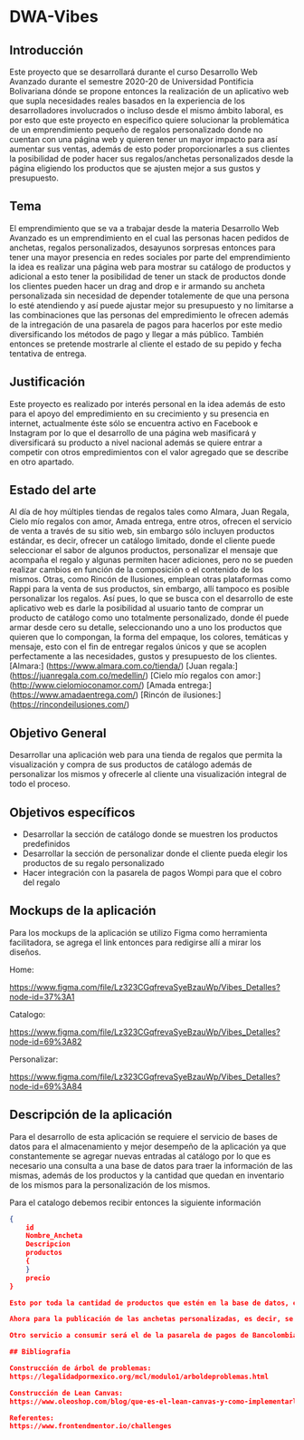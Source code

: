 # DWA-Vibes


## Introducción

Este proyecto que se desarrollará durante el curso Desarrollo Web Avanzado durante el semestre 2020-20 de Universidad Pontificia Bolivariana dónde se propone entonces la realización de un aplicativo web que supla necesidades reales basados en la experiencia de los desarrolladores involucrados o incluso desde el mismo ámbito laboral, es por esto que este proyecto en especifico quiere solucionar la problemática de un emprendimiento pequeño de regalos personalizado donde no cuentan con una página web y quieren tener un mayor impacto para así aumentar sus ventas, además de esto poder proporcionarles a sus clientes la posibilidad de poder hacer sus regalos/anchetas personalizados desde la página eligiendo los productos que se ajusten mejor a sus gustos y presupuesto. 
 

## Tema

El emprendimiento que se va a trabajar desde la materia Desarrollo Web Avanzado es un emprendimiento en el cual las personas hacen pedidos de anchetas, regalos personalizados, desayunos sorpresas entonces para tener una mayor presencia en redes sociales por parte del emprendimiento la idea es realizar una página web para mostrar su catálogo de productos y adicional a esto tener la posibilidad de tener un stack de productos donde los clientes pueden hacer un drag and drop e ir armando su ancheta personalizada sin necesidad de depender totalemente de que una persona lo esté atendiendo y así puede ajustar mejor su presupuesto y no limitarse a las combinaciones que las personas del empredimiento le ofrecen además de la intregación de una pasarela de pagos para hacerlos por este medio diversificando los métodos de pago y llegar a más público. También entonces se pretende mostrarle al cliente el estado de su pepido y fecha tentativa de entrega.


## Justificación

Este proyecto es realizado por interés personal en la idea además de esto para el apoyo del empredimiento en su crecimiento y su presencia en internet, actualmente éste sólo se encuentra activo en Facebook e Instagram por lo que el desarrollo de una página web masificará y diversificará su producto a nivel nacional además se quiere entrar a competir con otros empredimientos con el valor agregado que se describe en otro apartado.


## Estado del arte

Al día de hoy múltiples tiendas de regalos tales como Almara, Juan Regala, Cielo mío regalos con amor, Amada entrega, entre otros, ofrecen el servicio de venta a través de su sitio web, sin embargo sólo incluyen productos estándar, es decir, ofrecer un catálogo limitado, donde el cliente puede seleccionar el sabor de algunos productos, personalizar el mensaje que acompaña el regalo y algunas permiten hacer adiciones, pero no se pueden realizar cambios en función de la composición o el contenido de los mismos. Otras, como Rincón de Ilusiones, emplean otras plataformas como Rappi para la venta de sus productos, sin embargo, allí tampoco es posible personalizar los regalos. Así pues, lo que se busca con el desarrollo de este aplicativo web es darle la posibilidad al usuario tanto de comprar un producto de catálogo como uno totalmente personalizado, donde él puede armar desde cero su detalle, seleccionando uno a uno los productos que quieren que lo compongan, la forma del empaque, los colores, temáticas y mensaje, esto con el fin de entregar regalos únicos y que se acoplen perfectamente a las necesidades, gustos y presupuesto de los clientes. 
[Almara:] (https://www.almara.com.co/tienda/)
[Juan regala:] (https://juanregala.com.co/medellin/)
[Cielo mío regalos con amor:] (http://www.cielomioconamor.com/)
[Amada entrega:] (https://www.amadaentrega.com/)
[Rincón de ilusiones:] (https://rincondeilusiones.com/)


## Objetivo General 

Desarrollar una aplicación web para una tienda de regalos que permita la visualización y compra de sus productos de catálogo además de personalizar los mismos y ofrecerle al cliente una visualización integral de todo el proceso.


## Objetivos específicos

* Desarrollar la sección de catálogo donde se muestren los productos predefinidos 
* Desarrollar la sección de personalizar donde el cliente pueda elegir los productos de su regalo personalizado
* Hacer integración con la pasarela de pagos Wompi para que el cobro del regalo



## Mockups de la aplicación

Para los mockups de la aplicación se utilizo Figma como herramienta facilitadora, se agrega el link entonces para redigirse allí a mirar los diseños.

Home:

https://www.figma.com/file/Lz323CGqfrevaSyeBzauWp/Vibes_Detalles?node-id=37%3A1

Catalogo:

https://www.figma.com/file/Lz323CGqfrevaSyeBzauWp/Vibes_Detalles?node-id=69%3A82

Personalizar:

https://www.figma.com/file/Lz323CGqfrevaSyeBzauWp/Vibes_Detalles?node-id=69%3A84


## Descripción de la aplicación

Para el desarrollo de esta aplicación se requiere el servicio de bases de datos para el almacenamiento y mejor desempeño de la aplicación ya que constantemente se agregar nuevas entradas al catálogo por lo que es necesario una consulta a una base de datos para traer la información de las mismas, además de los productos y la cantidad que quedan en inventario de los mismos para la personalización de los mismos.

Para el catalogo debemos recibir entonces la siguiente información
```json
{
    id
    Nombre_Ancheta
    Descripcion
    productos
    {
    } 
    precio
}

Esto por toda la cantidad de productos que estén en la base de datos, esto por un método GET

Ahora para la publicación de las anchetas personalizadas, es decir, se debe hacer un GET de todos los productos disponibles pero al hacer un post el campo productos será diferente.

Otro servicio a consumir será el de la pasarela de pagos de Bancolombia llamado Wompi, donde entonces se hará consumo de su API como servicio externo para el cobro de los mismos, además en la base de datos debe estar almancenado todos los datos de las transacciones hechas como otra entidad.

## Bibliografia

Construcción de árbol de problemas:
https://legalidadpormexico.org/mcl/modulo1/arboldeproblemas.html

Construcción de Lean Canvas:
https://www.oleoshop.com/blog/que-es-el-lean-canvas-y-como-implementarlo

Referentes:
https://www.frontendmentor.io/challenges


